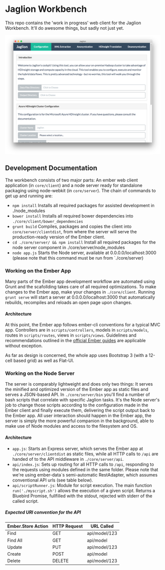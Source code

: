 # Jaglion Workbench
This repo contains the 'work in progress' web client for the Jaglion Workbench. It'll do awesome things, but sadly not just yet.

![Jaglion Standalone OS X](https://raw.githubusercontent.com/felixrieseberg/Jaglion-Workbench/master/docs/screen1.png)

## Development Documentation
The workbench consists of two major parts: An ember web client application (in `core/client`) and a node server ready for standalone packaging using node-webkit (in `core/server`). The chain of commands to get up and running are:

- `npm install` Installs all required packages for assisted development in ./node_modules
- `bower install` Installs all required bower dependencies into `./core/client/bower_dependencies`
- `grunt build` Compiles, packages and copies the client into `core/server/clientdist`, from where the server will serve the production-ready version of the Ember client.
- `cd ./core/server/ && npm install` Install all required packages for the node server component in ./core/server/node_modules
- `node app.js` Starts the Node server, available at 0.0.0.0/localhost:3000 (please note that this command must be run from `./core/server)

### Working on the Ember App
Many parts of the Ember app development workflow are automated using Grunt and the scafollding takes care of all required optimizations. To make changes to the Ember app, make your changes in `./core/client`. Running `grunt serve` will start a server at 0.0.0.0/localhost:3000 that automatically rebuilds, recompiles and reloads an open page upon changes.

#### Architecture
At this point, the Ember app follows ember-cli conventions for a typical MVC app. Controllers are in `scripts/controllers`, models in `scripts/models`, routes in `scripts/routes`, views in `scripts/views`. Guidelines and recommendations outlined in the [official Ember guides](http://emberjs.com/guides/) are applicable without exception.

As far as design is concerned, the whole app uses Bootstrap 3 (with a 12-cell based grid) as well as Flat-UI.

### Working on the Node Server
The server is comparably lightweight and does only two things: It serves the minified and optimized version of the Ember app as static files and serves a JSON-based API. In `./core/server/bin` you'll find a number of bash scripts that correlate with specific Jaglion tasks. It's the Node server's job to change those scripts according to the configuration made in the Ember client and finally execute them, delivering the script output back to the Ember app. All user interaction should happen in the Ember app, the server is simply the more powerful companion in the background, able to make use of Node modules and access to the filesystem and OS.

#### Architecture
- `app.js`: Starts an Express server, which serves the Ember app at `./core/server/clientdist` as static files, while all HTTP calls to `/api` are handed of to the API middleware in `./core/server/api`.
- `api/index.js`: Sets up routing for all HTTP calls to `/api`, responding to the requests using modules defined in the same folder. Please note that we're using ember-data`s semi-automatic RestAdapter, which assumes conventional API urls (see table below).
- `api/scriptRunner.js`: Module for script execution. The main function `run('./myscript.sh')` allows the execution of a given script. Returns a Bluebird Promise, fullfilled with the stdout, rejected with stderr of the called script.

##### Expected URI convention for the API
| Ember.Store Action | HTTP Request | URL Called    |
|--------------------|--------------|---------------|
| Find               | GET          | api/model/123 |
| Find All           | GET          | api/model     |
| Update             | PUT          | api/model/123 |
| Create             | POST         | api/model     |
| Delete             | DELETE       | api/model/123 |

